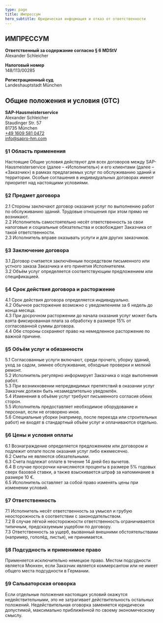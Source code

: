 ```yaml
---
type: page
title: Импрессум
hero_subtitle: Юридическая информация и отказ от ответственности
---
```

## ИМПРЕССУМ

**Ответственный за содержание согласно § 6 MDStV**\
Alexander Schleicher

**Налоговый номер**\
148/113/00285

**Регистрационный суд**\
Landeshauptstadt München

## Общие положения и условия (GTC)

**SAP-Hausmeisterservice**\
Alexander Schleicher\
Staudinger Str. 57\
81735 München\
[+49 1609 581 0472](tel:+4916095810472)\
[info@sapro-hm.com](mailto:info@sapro-hm.com)

### §1 Область применения

Настоящие Общие условия действуют для всех договоров между SAP-Hausmeisterservice (далее – «Исполнитель») и его клиентами (далее – «Заказчик») в рамках предлагаемых услуг по обслуживанию зданий и территории. Особые соглашения в индивидуальных договорах имеют приоритет над настоящими условиями.

### §2 Предмет договора

2.1 Стороны заключают договор оказания услуг по выполнению работ по обслуживанию зданий. Трудовые отношения при этом прямо не возникают.\
2.2 Исполнитель самостоятельно несёт ответственность за свои налоговые и социальные обязательства и освобождает Заказчика от такой ответственности.\
2.3 Исполнитель вправе оказывать услуги и для других заказчиков.

### §3 Заключение договора

3.1 Договор считается заключённым посредством письменного или устного заказа Заказчика и его принятия Исполнителем.\
3.2 Объём услуг определяется соответствующим предложением или спецификацией.

### §4 Срок действия договора и расторжение

4.1 Срок действия договора определяется индивидуально.\
4.2 Обычное расторжение возможно с уведомлением за 6 недель до конца месяца.\
4.3 При досрочном расторжении до начала оказания услуг может быть взята фиксированная плата за обработку в размере 15% от согласованной суммы договора.\
4.4 Обе стороны сохраняют право на немедленное расторжение по важной причине.

### §5 Объём услуг и обязанности

5.1 Согласованные услуги включают, среди прочего, уборку зданий, уход за садом, зимнее обслуживание, обходные проверки и мелкий ремонт.\
5.2 Исполнитель регулярно информирует Заказчика о ходе выполнения работ.\
5.3 При возникновении непредвидимых препятствий в оказании услуг Заказчик должен быть незамедлительно уведомлён.\
5.4 Изменения в объёме услуг требуют письменного согласия обеих сторон.\
5.5 Исполнитель предоставляет необходимое оборудование и персонал, если не оговорено иное.\
5.6 Специальные уборки (например, после переезда или строительных работ) не входят в стандартный объём услуг и оплачиваются отдельно.

### §6 Цены и условия оплаты

6.1 Вознаграждение определяется предложением или договором и подлежит оплате после оказания услуг либо ежемесячно.\
6.2 Сметы не являются обязательными.\
6.3 Счета подлежат оплате в течение 14 дней без вычетов.\
6.4 В случае просрочки начисляются проценты в размере 5% годовых сверх базовой ставки, а также взыскивается штраф за напоминание в размере 10 €.\
6.5 Исполнитель оставляет за собой право изменять цены при изменении условий.

### §7 Ответственность

7.1 Исполнитель несёт ответственность за умысел и грубую неосторожность в соответствии с законодательством.\
7.2 В случае лёгкой неосторожности ответственность ограничивается типичным, предсказуемым ущербом по договору.\
7.3 Ответственность за ущерб, вызванный внешними обстоятельствами (например, гололёд, листья), не принимается.

### §8 Подсудность и применимое право

Применяется исключительно немецкое право. Местом подсудности является Мюнхен, если Заказчик является коммерсантом или не имеет общего места подсудности в Германии.

### §9 Сальваторская оговорка

Если отдельные положения настоящих условий окажутся недействительными, это не затрагивает действительность остальных положений. Недействительная оговорка заменяется юридически допустимой, максимально приближённой по своему экономическому смыслу.